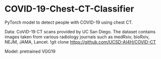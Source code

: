 # COVID-19-Chest-CT-Classifier
PyTorch model to detect people with COVID-19 using chest CT.

Data: CoViD-19 CT scans provided by UC San Diego. The dataset contains images taken from various radiology journals such as medRxiv, bioRxiv, NEJM, JAMA, Lancet.
!git clone https://github.com/UCSD-AI4H/COVID-CT

Model: pretrained VGG19
